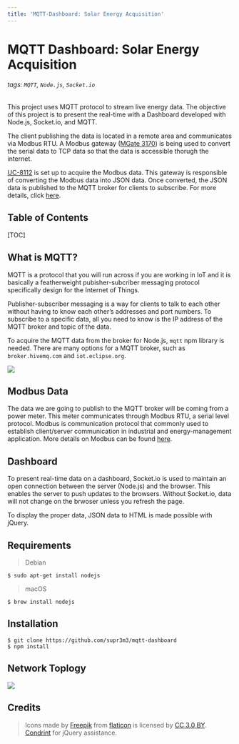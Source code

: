 ```yaml
---
title: 'MQTT-Dashboard: Solar Energy Acquisition'
---
```


MQTT Dashboard: Solar Energy Acquisition
===
###### tags: `MQTT`, `Node.js`, `Socket.io` 

This project uses MQTT protocol to stream live energy data. The objective of this project is to present the real-time with a Dashboard developed with Node.js, Socket.io, and MQTT.

The client publishing the data is located in a remote area and communicates via Modbus RTU. A Modbus gateway ([MGate 3170](https://www.moxa.com/en/products/industrial-edge-connectivity/protocol-gateways/modbus-tcp-gateways/mgate-mb3170-mb3270-series)) is being used to convert the serial data to TCP data so that the data is accessible thorugh the internet.

[UC-8112](https://www.moxa.com/en/products/industrial-computing/arm-based-computers/uc-8100-series/uc-8112-lx) is set up to acquire the Modbus data. This gateway is responsible of converting the Modbus data into JSON data. Once converted, the JSON data is published to the MQTT broker for clients to subscribe. For more details, click [here](https://guide.iiot.party/).

## Table of Contents

[TOC]

What is MQTT?
---
MQTT is a protocol that you will run across if you are working in IoT and it is basically a featherweight pubisher-subcriber messaging protocol specifically design for the Internet of Things.

Publisher-subscriber messaging is a way for clients to talk to each other without having to know each other’s addresses and port numbers. To subscribe to a specific data, all you need to know is the IP address of the MQTT broker and topic of the data.

To acquire the MQTT data from the broker for Node.js, `mqtt` npm library is needed. There are many options for a MQTT broker, such as `broker.hivemq.com` and `iot.eclipse.org`. 

![](https://i.imgur.com/PROXLVg.png)


Modbus Data
---
The data we are going to publish to the MQTT broker will be coming from a power meter. This meter communicates through Modbus RTU, a serial level protocol. Modbus is communication protocol that commonly used to establish client/server communication in industrial and energy-management application. More details on Modbus can be found [here](http://www.modbus.org/).

Dashboard
---
To present real-time data on a dashboard, Socket.io is used to maintain an open connection between the server (Node.js) and the browser. This enables the server to push updates to the browsers. Without Socket.io, data will not change on the brwoser unless you refresh the page. 

To display the proper data, JSON data to HTML is made possible with jQuery.

Requirements
---
> Debian
```
$ sudo apt-get install nodejs
```
> macOS
```
$ brew install nodejs
```

Installation
---

```gherkin=
$ git clone https://github.com/supr3m3/mqtt-dashboard
$ npm install
```

## Network Toplogy
![](https://i.imgur.com/JFWZNxz.png)

## Credits
> Icons made by [Freepik](https://www.freepik.com/) from [flaticon](https://flaticon) is licensed by [CC 3.0 BY](https://creativecommons.org/).
> [Condrint](https://github.com/condrint) for jQuery assistance.



